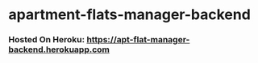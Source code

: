 # apartment-flats-manager-backend
 
### Hosted On Heroku: https://apt-flat-manager-backend.herokuapp.com